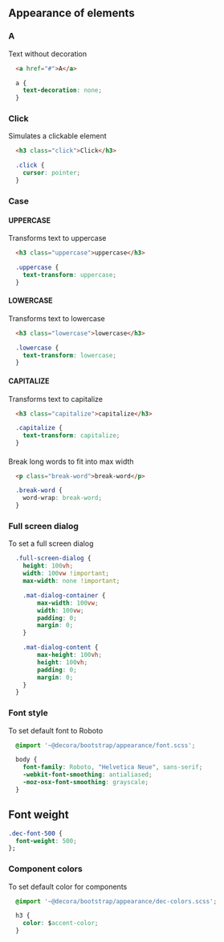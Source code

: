 ## Appearance of elements

### A
Text without decoration

```html
  <a href="#">A</a>
```

```css
  a {
    text-decoration: none;
  }
```

### Click
Simulates a clickable element

```html
  <h3 class="click">Click</h3>
```

```css
  .click {
    cursor: pointer;
  }
```

### Case

#### UPPERCASE
Transforms text to uppercase

```html
  <h3 class="uppercase">uppercase</h3>
```

```css
  .uppercase {
    text-transform: uppercase;
  }
```

#### LOWERCASE
Transforms text to lowercase

```html
  <h3 class="lowercase">lowercase</h3>
```

```css
  .lowercase {
    text-transform: lowercase;
  }
```

#### CAPITALIZE
Transforms text to capitalize

```html
  <h3 class="capitalize">capitalize</h3>
```

```css
  .capitalize {
    text-transform: capitalize;
  }
```

####
Break long words to fit into max width

```html
  <p class="break-word">break-word</p>
```

```css
  .break-word {
    word-wrap: break-word;
  }
```

### Full screen dialog
To set a full screen dialog

```css
  .full-screen-dialog {
    height: 100vh;
    width: 100vw !important;
    max-width: none !important;

    .mat-dialog-container {
        max-width: 100vw;
        width: 100vw;
        padding: 0;
        margin: 0;
    }

    .mat-dialog-content {
        max-height: 100vh;
        height: 100vh;
        padding: 0;
        margin: 0;
    }
  }
```

### Font style
To set default font to Roboto

```css
  @import '~@decora/bootstrap/appearance/font.scss';

  body {
    font-family: Roboto, "Helvetica Neue", sans-serif;
    -webkit-font-smoothing: antialiased;
    -moz-osx-font-smoothing: grayscale;
  }

```

## Font weight

```css
.dec-font-500 {
  font-weight: 500;
};

```


### Component colors
To set default color for components

```css
  @import '~@decora/bootstrap/appearance/dec-colors.scss';

  h3 {
    color: $accent-color;
  }
```


